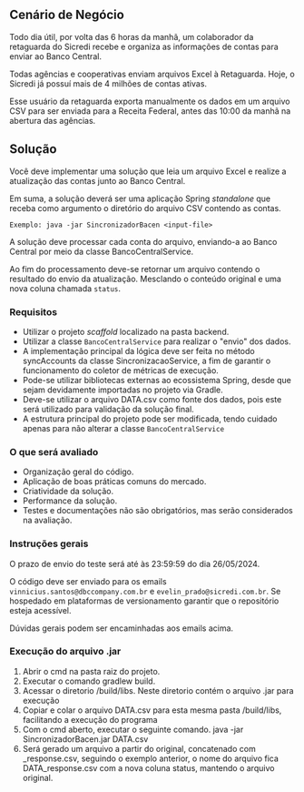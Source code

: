 ## Cenário de Negócio
Todo dia útil, por volta das 6 horas da manhã, um colaborador da retaguarda do Sicredi recebe e organiza as informações de 
contas para enviar ao Banco Central.

Todas agências e cooperativas enviam arquivos Excel à Retaguarda. Hoje, o Sicredi já possuí mais de 4 milhões de contas ativas.

Esse usuário da retaguarda exporta manualmente os dados em um arquivo CSV para ser enviada para a Receita Federal, 
antes das 10:00 da manhã na abertura das agências.

## Solução

Você deve implementar uma solução que leia um arquivo Excel e realize a atualização das contas junto ao Banco Central.

Em suma, a solução deverá ser uma aplicação Spring _standalone_ que receba como argumento o diretório do arquivo CSV contendo as contas.

`Exemplo: java -jar SincronizadorBacen <input-file>`

A solução deve processar cada conta do arquivo, enviando-a ao Banco Central por meio da classe BancoCentralService.

Ao fim do processamento deve-se retornar um arquivo contendo o resultado do envio da atualização. Mesclando o conteúdo original e uma nova coluna chamada `status`.


### Requisitos
- Utilizar o projeto _scaffold_ localizado na pasta backend.
- Utilizar a classe `BancoCentralService` para realizar o "envio" dos dados.
- A implementação principal da lógica deve ser feita no método syncAccounts da classe SincronizacaoService, a fim de garantir o funcionamento do coletor de métricas de execução.
- Pode-se utilizar bibliotecas externas ao ecossistema Spring, desde que sejam devidamente importadas no projeto via Gradle.
- Deve-se utilizar o arquivo DATA.csv como fonte dos dados, pois este será utilizado para validação da solução final.
- A estrutura principal do projeto pode ser modificada, tendo cuidado apenas para não alterar a classe `BancoCentralService`

### O que será avaliado
- Organização geral do código. 
- Aplicação de boas práticas comuns do mercado.
- Criatividade da solução.
- Performance da solução.
- Testes e documentações não são obrigatórios, mas serão considerados na avaliação.

### Instruções gerais

O prazo de envio do teste será até às 23:59:59 do dia 26/05/2024.

O código deve ser enviado para os emails `vinnicius.santos@dbccompany.com.br` e `evelin_prado@sicredi.com.br`. Se hospedado em plataformas de versionamento garantir que o repositório esteja acessível.

Dúvidas gerais podem ser encaminhadas aos emails acima.

### Execução do arquivo .jar

1. Abrir o cmd na pasta raiz do projeto.
2. Executar o comando gradlew build.
3. Acessar o diretorio /build/libs. Neste diretorio contém o arquivo .jar para execução
4. Copiar e colar o arquivo DATA.csv para esta mesma pasta /build/libs, facilitando a execução do programa
5. Com o cmd aberto, executar o seguinte comando. java -jar SincronizadorBacen.jar DATA.csv 
6. Será gerado um arquivo a partir do original, concatenado com _response.csv, seguindo o exemplo anterior, 
o nome do arquivo fica DATA_response.csv com a nova coluna status, mantendo o arquivo original.

